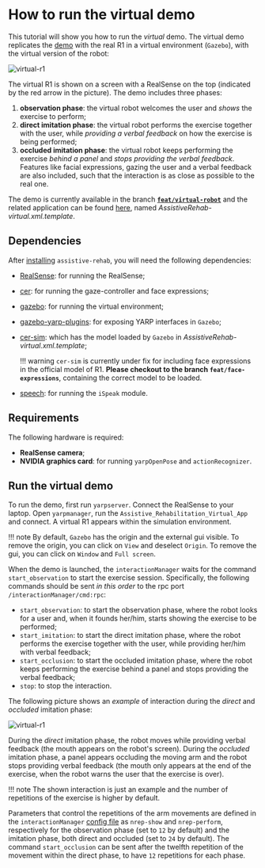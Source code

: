 # How to run the virtual demo

This tutorial will show you how to run the _virtual_ demo.
The virtual demo replicates the [demo](https://robotology.github.io/assistive-rehab/doc/mkdocs/site/main_apps/) with the real R1 in a virtual environment (`Gazebo`), with the virtual version of the robot:

![virtual-r1](https://user-images.githubusercontent.com/9716288/58802764-4104ab80-860e-11e9-868f-fce8e7708d49.png)

The virtual R1 is shown on a screen with a RealSense on the top (indicated by the red arrow in the picture). The demo includes three phases:

1. **observation phase**: the virtual robot welcomes the user and _shows_ the exercise to perform;
2. **direct imitation phase**: the virtual robot performs the exercise together with the user, while _providing a verbal feedback_ on how the exercise is being performed;
3. **occluded imitation phase**: the virtual robot keeps performing the exercise _behind a panel_ and _stops providing the verbal feedback_.
Features like facial expressions, gazing the user and a verbal feedback are also included, such that the interaction is as close as possible to the real one.

The demo is currently available in the branch [**`feat/virtual-robot`**](https://github.com/robotology/assistive-rehab/tree/feat/virtual-robot) and the related application can be found [here](https://github.com/robotology/assistive-rehab/tree/feat/virtual-robot/app/scripts), named _AssistiveRehab-virtual.xml.template_.

## Dependencies

After [installing](https://robotology.github.io/assistive-rehab/doc/mkdocs/site/install/) `assistive-rehab`, you will need the following dependencies:

- [RealSense](https://github.com/IntelRealSense/librealsense): for running the RealSense;
- [cer](https://github.com/robotology/cer): for running the gaze-controller and face expressions;
- [gazebo](http://gazebosim.org/tutorials?cat=install): for running the virtual environment;
- [gazebo-yarp-plugins](https://github.com/robotology/gazebo-yarp-plugins): for exposing YARP interfaces in `Gazebo`;
- [cer-sim](https://github.com/robotology/cer-sim/tree/feat/face-expressions): which has the model loaded by `Gazebo` in _AssistiveRehab-virtual.xml.template_;

    !!! warning
        `cer-sim` is currently under fix for including face expressions in the official model of R1. **Please checkout to the branch `feat/face-expressions`**, containing the correct model to be loaded.
- [speech](https://github.com/robotology/speech): for running the `iSpeak` module.

## Requirements

The following hardware is required:

- **RealSense camera**;
- **NVIDIA graphics card**: for running `yarpOpenPose` and `actionRecognizer`.

## Run the virtual demo

To run the demo, first run `yarpserver`.
Connect the RealSense to your laptop.
Open `yarpmanager`, run the `Assistive_Rehabilitation_Virtual_App` and connect.
A virtual R1 appears within the simulation environment.

!!! note
    By default, `Gazebo` has the origin and the external gui visible. To remove the origin, you can click on `View` and deselect `Origin`. To remove the gui, you can click on `Window` and `Full screen`.

When the demo is launched, the `interactionManager` waits for the command `start_observation` to start the exercise session. Specifically, the following commands should be sent _in this order_ to the rpc port `/interactionManager/cmd:rpc`:

- `start_observation`: to start the observation phase, where the robot looks for a user and, when it founds her/him, starts showing the exercise to be performed;
- `start_imitation`: to start the direct imitation phase, where the robot performs the exercise together with the user, while providing her/him with verbal feedback;
- `start_occlusion`: to start the occluded imitation phase, where the robot keeps performing the exercise behind a panel and stops providing the verbal feedback;
- `stop`: to stop the interaction.

The following picture shows an _example_ of interaction during the _direct_ and _occluded_ imitation phase:

![virtual-r1](https://user-images.githubusercontent.com/9716288/58812028-45868f80-8621-11e9-8c06-95df4f0a4d7e.gif)


During the _direct_ imitation phase, the robot moves while providing verbal feedback (the mouth appears on the robot's screen). During the _occluded_ imitation phase, a panel appears occluding the moving arm and the robot stops providing verbal feedback (the mouth only appears at the end of the exercise, when the robot warns the user that the exercise is over).

!!! note
    The shown interaction is just an example and the number of repetitions of the exercise is higher by default.


Parameters that control the repetitions of the arm movements are defined in the  `interactionManager` [config file](https://github.com/robotology/assistive-rehab/tree/feat/virtual-robot/modules/interactionManager/app/conf) as `nrep-show` and `nrep-perform`, respectively for the observation phase (set to `12` by default) and the imitation phase, both direct and occluded (set to `24` by default). The command `start_occlusion` can be sent after the twelfth repetition of the movement within the direct phase, to have `12` repetitions for each phase.
